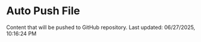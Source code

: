 # Auto Push File

Content that will be pushed to GitHub repository.
Last updated: 06/27/2025, 10:16:24 PM